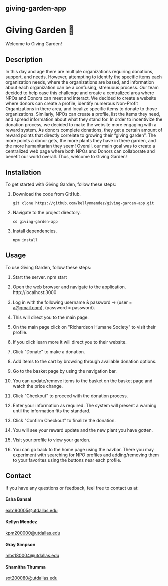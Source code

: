 ## giving-garden-app
 
# Giving Garden 🌱

Welcome to Giving Garden!

##
## Description

In this day and age there are multiple organizations requiring donations, support, and needs. However, attempting to identify the specific items each organization needs, where the organizations are based, and information about each organization can be a confusing, strenuous process. Our team decided to help ease this challenge and create a centralized area where NPOs and Donors can meet and interact. We decided to create a website where donors can create a profile, identify numerous Non-Profit Organizations in there area, and localize specific items to donate to those organizations. Similarly, NPOs can create a profile, list the items they need, and spread information about what they stand for. In order to incentivize the donation process, we decided to make the website more engaging with a reward system. As donors complete donations, they get a certain amount of reward points that directly correlate to growing their “giving garden”. The more points a donor gets, the more plants they have in there garden, and the more humanitarian they seem! Overall, our main goal was to create a centralized web page where both NPOs and Donors can collaborate and benefit our world overall. Thus, welcome to Giving Garden!

##
## Installation

To get started with Giving Garden, follow these steps:

1. Download the code from GitHub.
    ```
    git clone https://github.com/kellynmendez/giving-garden-app.git
    ```

2. Navigate to the project directory.
    ```
    cd giving-garden-app
    ```
    
3. Install dependencies.
     ```
    npm install
    ```
    
##
## Usage


To use Giving Garden, follow these steps:

1. Start the server.
    npm start
    

2. Open the web browser and navigate to the application.
    http://localhost:3000
    

3. Log in with the following username & password -> (user = a@gmail.com), (password = password).
4. This will direct you to the main page.
5. On the main page click on "Richardson Humane Society" to visit their profile.
6. If you click learn more it will direct you to their website.
7. Click "Donate" to make a donation.
8. Add items to the cart by browsing through available donation options.
9. Go to the basket page by using the navigation bar.
10. You can update/remove items to the basket on the basket page and watch the price change.
11. Click "Checkout" to proceed with the donation process.
12. Enter your information as required. The system will present a warning until the information fits the standard.
13. Click "Confirm Checkout" to finalize the donation.
14. You will see your reward update and the new plant you have gotten.
15. Visit your profile to view your garden.
17. You can go back to the home page using the navbar. There you may experiment with searching for NPO profiles and adding/removing them to your favorites using the buttons near each profile.


## 
## Contact

If you have any questions or feedback, feel free to contact us at:

#### Esha Bansal
exb190005@utdallas.edu

#### Kellyn Mendez
kpm200000@utdallas.edu

#### Gray Simpson
mbs180004@utdallas.edu

#### Shamitha Thumma
sxt200080@utdallas.edu
